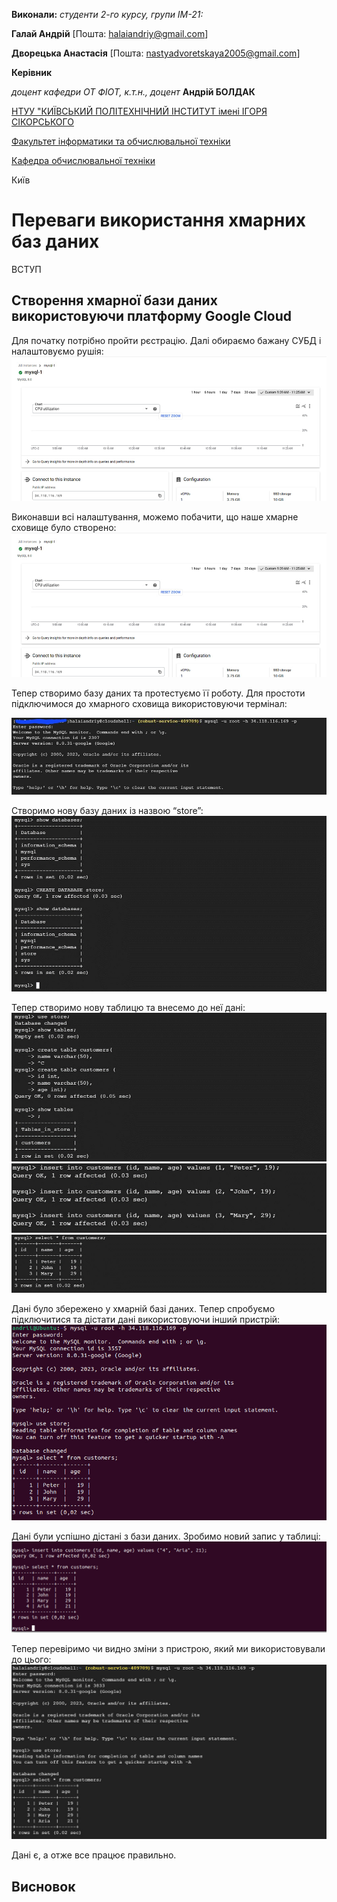 **Виконали:** 
*студенти 2-го курсу, групи ІМ-21:* 

<span padding-right:5em></span> **Галай Андрій** [Пошта: halaiandriy@gmail.com]

<span padding-right:5em></span> **Дворецька Анастасія** [Пошта: nastyadvoretskaya2005@gmail.com]

**Керівник**

*доцент кафедри ОТ ФІОТ, к.т.н., доцент*<span padding-right:5em></span> **Андрій БОЛДАК** 

[НТУУ "КИЇВСЬКИЙ ПОЛІТЕХНІЧНИЙ ІНСТИТУТ імені ІГОРЯ СІКОРСЬКОГО](https://kpi.ua/)

[Факультет інформатики та обчислювальної техніки](https://fiot.kpi.ua/)

[Кафедра обчислювальної техніки](https://comsys.kpi.ua/)

Київ

# Переваги використання хмарних баз даних

ВСТУП

## Створення хмарної бази даних використовуючи платформу Google Cloud

Для початку потрібно пройти рєстрацію. Далі обираємо бажану СУБД і налаштовуємо рушія:
![СУБД](./src/images/photo_2023-12-30_15-52-20.png)

Виконавши всі налаштування, можемо побачити, що наше хмарне сховище було створено:
![Cloud storage](./src/images/photo_2023-12-30_15-52-20.png)

Тепер створимо базу даних та протестуємо її роботу. Для простоти підключимося до хмарного сховища використовуючи термінал:

![Connecting to storage](./src/images/photo_2023-12-30_15-45-08.png)

Створимо нову базу даних із назвою “store”:
![Creating a db](./src/images/photo_2023-12-30_15-45-09.png)

Тепер створимо нову таблицю та внесемо до неї дані:
![Creating a table](./src/images/photo_2023-12-30_15-45-10.png)
![Filling table](./src/images/photo_2023-12-30_15-45-11.png)
![Select query](./src/images/photo_2023-12-30_15-45-12.png)

Дані було збережено у хмарній базі даних.
Тепер спробуємо підключитися та дістати дані використовуючи інший пристрій:
![Testing](./src/images/photo_2023-12-30_16-04-21.png)

Дані були успішно дістані з бази даних. Зробимо новий запис у таблиці:
![Creating a new query](./src/images/photo_2023-12-30_16-25-08.jpg)

Тепер перевіримо чи видно зміни з пристрою, який ми використовували до цього:
![Testing changes](./src/images/photo_2023-12-30_16-25-12.jpg)

Дані є, а отже все працює правильно.

## Висновок


